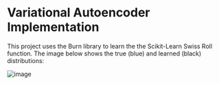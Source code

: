 # Variational Autoencoder Implementation

This project uses the Burn library to learn the the Scikit-Learn Swiss Roll function. The image below shows the true (blue) and learned (black) distributions:

![image](https://github.com/benvansleen/burn-vae/assets/78059325/7a9172fb-37c9-4943-aadb-407154102da0)
